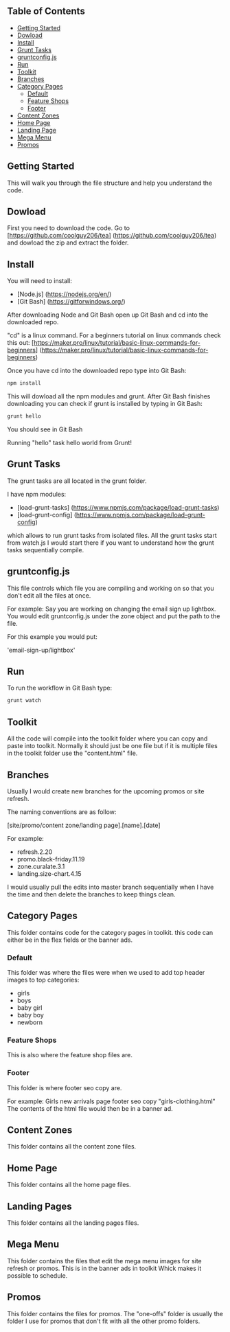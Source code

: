 

<!-- PROJECT SHIELDS -->
<!--
*** I'm using markdown "reference style" links for readability.
*** Reference links are enclosed in brackets [ ] instead of parentheses ( ).
*** See the bottom of this document for the declaration of the reference variables
*** for contributors-url, forks-url, etc. This is an optional, concise syntax you may use.
*** https://www.markdownguide.org/basic-syntax/#reference-style-links
-->


<!-- TABLE OF CONTENTS -->
## Table of Contents

* [Getting Started](#getting-started)
* [Dowload](#download)
* [Install](#install)
* [Grunt Tasks](#grunt-tasks)
* [gruntconfig.js](#gruntconfig)
* [Run](#run)
* [Toolkit](#toolkit)
* [Branches](#branches)
* [Category Pages](#catgory-pages)
  * [Default](#default)
  * [Feature Shops](#feature-shops)
  * [Footer](#footer)
* [Content Zones](#content-zones)
* [Home Page](#homepage)
* [Landing Page](#landing-page)
* [Mega Menu](#mega-menu)
* [Promos](#promos)



## Getting Started

This will walk you through the file structure and help you understand the code.

## Dowload

First you need to download the code. Go to [https://github.com/coolguy206/tea] (https://github.com/coolguy206/tea)
and dowload the zip and extract the folder.

## Install

You will need to install:
* [Node.js] (https://nodejs.org/en/)
* [Git Bash] (https://gitforwindows.org/)

After downloading Node and Git Bash open up Git Bash and cd into the downloaded repo.

"cd" is a linux command. For a beginners tutorial on linux commands check this out: [https://maker.pro/linux/tutorial/basic-linux-commands-for-beginners] (https://maker.pro/linux/tutorial/basic-linux-commands-for-beginners)

Once you have cd into the downloaded repo type into Git Bash: 

```sh
npm install
```

This will dowload all the npm modules and grunt. After Git Bash finishes downloading you can check if grunt is installed by typing in Git Bash:

```sh
grunt hello
```

You should see in Git Bash

Running "hello" task
hello world from Grunt!


## Grunt Tasks

The grunt tasks are all located in the grunt folder.

I have npm modules:
* [load-grunt-tasks] (https://www.npmjs.com/package/load-grunt-tasks)
* [load-grunt-config] (https://www.npmjs.com/package/load-grunt-config)

which allows to run grunt tasks from isolated files. All the grunt tasks start from watch.js
I would start there if you want to understand how the grunt tasks sequentially compile.


## gruntconfig.js

This file controls which file you are compiling and working on so that you don't edit all the files at once.

For example:
Say you are working on changing the email sign up lightbox. You would edit gruntconfig.js under the
zone object and put the path to the file.

For this example you would put:

'email-sign-up/lightbox'


## Run

To run the workflow in Git Bash type:
```sh
grunt watch
```

## Toolkit

All the code will compile into the toolkit folder where you can copy and paste into toolkit. Normally it should just be one file but if it is multiple files in the toolkit folder use the "content.html" file.


## Branches

Usually I would create new branches for the upcoming promos or site refresh.

The naming conventions are as follow:

[site/promo/content zone/landing page].[name].[date]

For example:

* refresh.2.20
* promo.black-friday.11.19
* zone.curalate.3.1
* landing.size-chart.4.15

I would usually pull the edits into master branch sequentially when I have the time and then delete the branches to keep things clean.


## Category Pages

This folder contains code for the category pages in toolkit. this code can either be in the flex fields or the banner ads.

### Default

This folder was where the files were when we used to add top header images to top categories:
* girls
* boys
* baby girl
* baby boy
* newborn

### Feature Shops

This is also where the feature shop files are.

### Footer

This folder is where footer seo copy are.

For example: 
Girls new arrivals page footer seo copy 
"girls-clothing.html"
The contents of the html file would then be in a banner ad.

## Content Zones

This folder contains all the content zone files.

## Home Page

This folder contains all the home page files.


## Landing Pages

This folder contains all the landing pages files.


## Mega Menu

This folder contains the files that edit the mega menu images for site refresh or promos. This is in the banner ads in toolkit Whick makes it possible to schedule.

## Promos

This folder contains the files for promos. The "one-offs" folder is usually the folder I use
for promos that don't fit with all the other promo folders.

